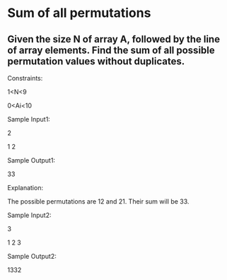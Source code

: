 # Sum of all permutations
## Given the size N of array A, followed by the line of array elements. Find the sum of all possible permutation values without duplicates.



Constraints:

1<N<9

0<Ai<10



Sample Input1:

2

1 2

Sample Output1:

33

Explanation:

The possible permutations are 12 and 21. Their sum will be 33.



Sample Input2:

3

1 2 3

Sample Output2:

1332